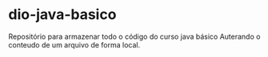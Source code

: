 # dio-java-basico
Repositório para armazenar todo o código do curso java básico
Auterando o conteudo de um arquivo de forma local.